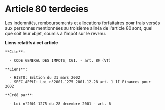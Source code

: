 # Article 80 terdecies

Les indemnités, remboursements et allocations forfaitaires pour frais versés aux personnes mentionnées au troisième alinéa de
l'article 80 sont, quel que soit leur objet, soumis à l'impôt sur le revenu.

**Liens relatifs à cet article**

	**Cite**:

	  - CODE GENERAL DES IMPOTS, CGI. - art. 80 (VT)

	**Liens**:

	  - HISTO: Edition du 31 mars 2002
	  - SPEC_APPLI: Loi n°2001-1275 2001-12-28 art. 1 II Finances pour 2002

	**Créé par**:

	  - Loi n°2001-1275 du 28 décembre 2001 - art. 6

